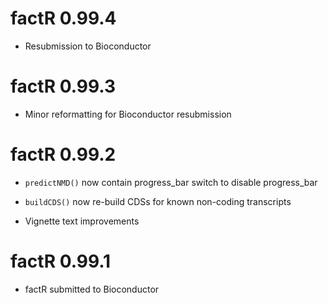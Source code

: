 
# factR 0.99.4

* Resubmission to Bioconductor

# factR 0.99.3

* Minor reformatting for Bioconductor resubmission

# factR 0.99.2

* `predictNMD()` now contain progress_bar switch to disable progress_bar

* `buildCDS()` now re-build CDSs for known non-coding transcripts

* Vignette text improvements

# factR 0.99.1

* factR submitted to Bioconductor
